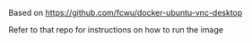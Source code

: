 Based on https://github.com/fcwu/docker-ubuntu-vnc-desktop

Refer to that repo for instructions on how to run the image
